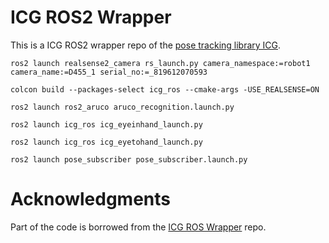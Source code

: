 # ICG ROS2 Wrapper
This is a ICG ROS2 wrapper repo of the [pose tracking library ICG](https://github.com/DLR-RM/3DObjectTracking/tree/master/ICG).


```
ros2 launch realsense2_camera rs_launch.py camera_namespace:=robot1 camera_name:=D455_1 serial_no:=_819612070593
```

```
colcon build --packages-select icg_ros --cmake-args -USE_REALSENSE=ON
```

```
ros2 launch ros2_aruco aruco_recognition.launch.py
```

```
ros2 launch icg_ros icg_eyeinhand_launch.py

ros2 launch icg_ros icg_eyetohand_launch.py

```

```
ros2 launch pose_subscriber pose_subscriber.launch.py
```


# Acknowledgments

Part of the code is borrowed from the [ICG ROS Wrapper](https://github.com/zhangbaozhe/icg_ros) repo.